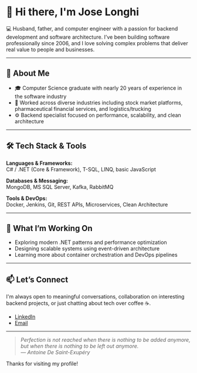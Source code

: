# 👋 Hi there, I'm Jose Longhi

💻 Husband, father, and computer engineer with a passion for backend development and software architecture. I’ve been building software professionally since 2006, and I love solving complex problems that deliver real value to people and businesses.

---

## 🧠 About Me

- 🎓 Computer Science graduate with nearly 20 years of experience in the software industry  
- 🚛 Worked across diverse industries including stock market platforms, pharmaceutical financial services, and logistics/trucking  
- ⚙️ Backend specialist focused on performance, scalability, and clean architecture  

---

## 🛠️ Tech Stack & Tools

**Languages & Frameworks:**  
C# / .NET (Core & Framework), T-SQL, LINQ, basic JavaScript

**Databases & Messaging:**  
MongoDB, MS SQL Server, Kafka, RabbitMQ

**Tools & DevOps:**  
Docker, Jenkins, Git, REST APIs, Microservices, Clean Architecture

---

## 🚀 What I’m Working On

- Exploring modern .NET patterns and performance optimization  
- Designing scalable systems using event-driven architecture  
- Learning more about container orchestration and DevOps pipelines  

---

## 📫 Let’s Connect

I'm always open to meaningful conversations, collaboration on interesting backend projects, or just chatting about tech over coffee ☕️.

- [LinkedIn](https://www.linkedin.com/in/jplonghi)
- [Email](mailto:your.email@example.com)

---

> *Perfection is not reached when there is nothing to be added anymore, but when there is nothing to be left out anymore.*  
> *— Antoine De Saint-Exupéry*

Thanks for visiting my profile!
